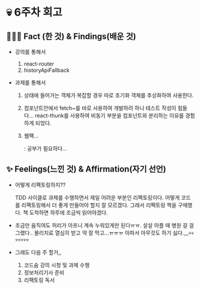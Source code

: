 # 💀 6주차 회고 

## 👩🏻‍🏫 Fact (한 것) & Findings(배운 것) 

* 강의를 통해서 

  1. react-router 
  2. historyApiFallback

* 과제를 통해서 

  1. 상태에 들어가는 객체가 복잡할 경우 따로 초기화 객체를 추상화하여 사용한다. 

  2. 컴포넌트안에서 fetch~를 바로 사용하여 개발하려 하니 테스트 작성이 힘들다... react-thunk를 사용하여 비동기 부분을 컴포넌트와 분리하는 이유를 경험하게 되었다.

  3. 웹팩...

     : 공부가 필요하다... 

## ✨ Feelings(느낀 것) & Affirmation(자기 선언)

* 어떻게 리팩토링하지??

  TDD 사이클로 과제를 수행하면서 제일 어려운 부분인 리팩토링이다. 어떻게 코드를 리팩토링해서 더 좋게 만들어야 할지 잘 모르겠다. 그래서 리팩토링 책을 구매했다. 책 도착하면 하루에 조금씩 읽어야겠다. 

* 조금만 움직여도 허리가 아프니 계속 누워있게만 된다ㅠㅠ. 살살 아플 때 병원 갈 걸 그랬다.. 물리치료 열심히 받고 약 잘 먹고...ㅠㅠㅠ 아파서 아무것도 하기 싫다.,,,💀💀💀💀💀💀💀

* 그래도 다음 주 할거,,

  1. 코드숨 강의 시청 및 과제 수행
  2. 정보처리기사 준비 
  3. 리팩토링 독서 

